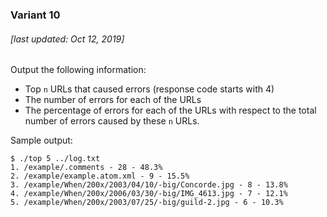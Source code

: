### Variant 10

###### [last updated: Oct 12, 2019]

Output the following information:

* Top `n` URLs that caused errors (response code starts with 4)
* The number of errors for each of the URLs
* The percentage of errors for each of the URLs with respect to the total number of errors caused by these `n` URLs.

Sample output:
```
$ ./top 5 ../log.txt
1. /example/.comments - 28 - 48.3%
2. /example/example.atom.xml - 9 - 15.5%
3. /example/When/200x/2003/04/10/-big/Concorde.jpg - 8 - 13.8%
4. /example/When/200x/2006/03/30/-big/IMG_4613.jpg - 7 - 12.1%
5. /example/When/200x/2003/07/25/-big/guild-2.jpg - 6 - 10.3%
```
